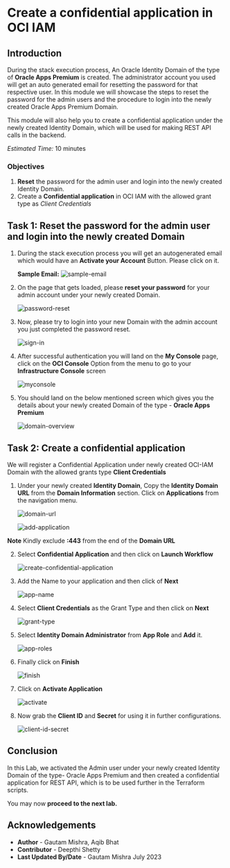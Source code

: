 # Create a confidential application in OCI IAM

## Introduction

During the stack execution process, An Oracle Identity Domain of the type of **Oracle Apps Premium** is created. The administrator account you used will get an auto generated email for resetting the password for that respective user. In this module we will showcase the steps to reset the password for the admin users and the procedure to login into the newly created Oracle Apps Premium Domain. 

This module will also help you to create a confidential application under the newly created Identity Domain, which will be used for making REST API calls in the backend.

*Estimated Time:* 10 minutes

### Objectives

1.	**Reset** the password for the admin user and login into the newly created Identity Domain.
2. 	Create a **Confidential application** in OCI IAM with the allowed grant type as *Client Credentials*

## Task 1: Reset the password for the admin user and login into the newly created Domain

1. During the stack execution process you will get an autogenerated email which would have an **Activate your Account** Button. Please click on it.
 
	**Sample Email:**  ![sample-email](./images/sample-email.jpg "sample-email")
 
2. On the page that gets loaded, please **reset your password** for your admin account under your newly created Domain.

	![password-reset](./images/password-reset.jpg "password-reset")
	
3. Now, please try to login into your new Domain with the admin account you just completed the password reset.

	![sign-in](./images/sign-in.jpg "sign-in")
	
4. After successful authentication you will land on the **My Console** page, click on the **OCI Console** Option from the menu to go to your **Infrastructure Console** screen

	![myconsole](./images/myconsole.jpg "myconsole")
	
5. You should land on the below mentioned screen which gives you the details about your newly created Domain of the type - **Oracle Apps Premium**

	![domain-overview](./images/domain-overview.jpg "domain-overview")

## Task 2: Create a confidential application 

We will register a Confidential Application under newly created OCI-IAM Domain with the allowed grants type **Client Credentials**

1. Under your newly created **Identity Domain**, Copy the **Identity Domain URL** from the **Domain Information** section. Click on **Applications** from the navigation menu.

	![domain-url](./images/domain-url.jpg "domain-url")

	![add-application](./images/add-application.jpg "add-application")
	
**Note** Kindly exclude **:443** from the end of the **Domain URL**
 
2. Select **Confidential Application** and then click on **Launch Workflow**
 
	![create-confidential-application](./images/create-confidential-application.jpg "create-confidential-application")

3. Add the Name to your application and then click of **Next**

	![app-name](./images/app-name.jpg "app-name")
 
4. Select **Client Credentials** as the Grant Type and then click on **Next**

	![grant-type](./images/grant-type.jpg "grant-type")

5. Select **Identity Domain Administrator** from **App Role** and **Add** it.

	![app-roles](./images/app-roles.jpg "app-roles")

6. Finally click on **Finish** 

	![finish](./images/finish.jpg "finish")

6. Click on **Activate Application**

	![activate](./images/activate.jpg "activate")

8. Now grab the **Client ID** and **Secret** for using it in further configurations.

	![client-id-secret](./images/client-id-secret.jpg "client-id-secret")


## Conclusion

In this Lab, we activated the Admin user under your newly created Identity Domain of the type- Oracle Apps Premium and then created a confidential application for REST API, which is to be used further in the Terraform scripts. 

 You may now **proceed to the next lab.**

## Acknowledgements
* **Author** - Gautam Mishra, Aqib Bhat
* **Contributor** - Deepthi Shetty 
* **Last Updated By/Date** - Gautam Mishra July 2023